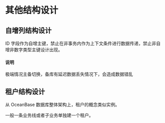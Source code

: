 # 其他结构设计

## 自增列结构设计

ID 字段作为自增主键，禁止在非事务内作为上下文条件进行数据传递，禁止非自增非数字类型主键设计出现。

  <main id="notice" type='explain'>
    <h4>说明</h4>
    <p>极端情况主备切换，备库有延迟数据丢失情况下，会造成数据错乱</p>
  </main>

## 租户结构设计

从 OceanBase 数据库整体架构上，租户的概念类似实例。

一般一条业务线或者子业务单独建一个租户。
